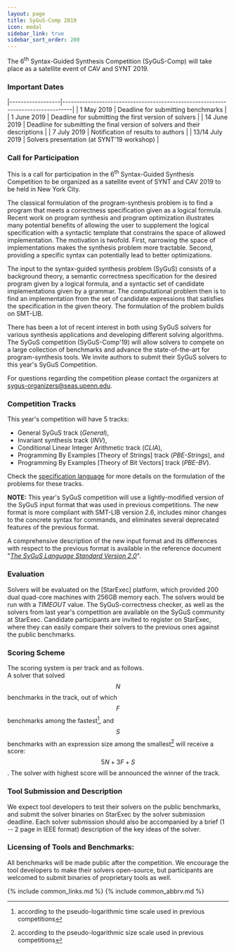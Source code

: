 ```yaml
---
layout: page
title: SyGuS-Comp 2019
icon: medal
sidebar_link: true
sidebar_sort_order: 200
---
```


The 6<sup>th</sup> Syntax-Guided Synthesis Competition (SyGuS-Comp)
will take place as a satellite event of CAV and SYNT 2019.


### Important Dates

<div class="dates" markdown="1">

|------------------|---------------------------------------------------------------------------------|
| 1 May 2019       | Deadline for submitting benchmarks                                              |
| 1 June 2019      | Deadline for submitting the first version of solvers                            |
| 14 June 2019     | Deadline for submitting the final version of solvers and their descriptions     |
| 7 July 2019      | Notification of results to authors                                              |
| 13/14 July 2019  | Solvers presentation (at SYNT'19 workshop)                                      |

</div>


### Call for Participation

This is a call for participation in the 6<sup>th</sup> Syntax-Guided Synthesis Competition
to be organized as a satellite event of SYNT and CAV 2019 to be held in New York City.

The classical formulation of the program-synthesis problem is to find a program
that meets a correctness specification given as a logical formula.
Recent work on program synthesis and program optimization illustrates many
potential benefits of allowing the user to supplement the logical specification
with a syntactic template that constrains the space of allowed implementation.
The motivation is twofold.
First, narrowing the space of implementations makes the synthesis problem more tractable.
Second, providing a specific syntax can potentially lead to better optimizations.

The input to the syntax-guided synthesis problem (SyGuS) consists of a background theory,
a semantic correctness specification for the desired program given by a logical formula,
and a syntactic set of candidate implementations given by a grammar.
The computational problem then is to find an implementation from the set of candidate expressions
that satisfies the specification in the given theory.
The formulation of the problem builds on SMT-LIB.

There has been a lot of recent interest in both using SyGuS solvers for various synthesis applications
and developing different solving algorithms.
The SyGuS competition (SyGuS-Comp'19) will allow solvers to compete on a large collection of benchmarks
and advance the state-of-the-art for program-synthesis tools.
We invite authors to submit their SyGuS solvers to this year's SyGuS Competition.

For questions regarding the competition please contact the organizers at <sygus-organizers@seas.upenn.edu>.


### Competition Tracks

This year's competition will have 5 tracks:
<br>
- General SyGuS track (_General_),
- Invariant synthesis track (_INV_),
- Conditional Linear Integer Arithmetic track (_CLIA_),
- Programming By Examples [Theory of Strings] track (_PBE-Strings_), and
- Programming By Examples [Theory of Bit Vectors] track (_PBE-BV_).

Check the [specification language](/language) for more details
on the formulation of the problems for these tracks.

**NOTE:**
This year's SyGuS competition will use a lightly-modified version of the SyGuS input format
that was used in previous competitions.
The new format is more compliant with SMT-LIB version 2.6,
includes minor changes to the concrete syntax for commands,
and eliminates several deprecated features of the previous format.

A comprehensive description of the new input format
and its differences with respect to the previous format
is available in the reference document "[_The SyGuS Language Standard Version 2.0_](/assets/pdf/SyGuS-IF_2.0.pdf)".


### Evaluation

Solvers will be evaluated on the [StarExec] platform,
which provided 200 dual quad-core machines with 256GB memory each.
The solvers would be run with a _TIMEOUT_ value.
The SyGuS-correctness checker, as well as the solvers from last year's competition
are available on the SyGuS community at StarExec.
Candidate participants are invited to register on StarExec,
where they can easily compare their solvers to the previous ones against the public benchmarks.


### Scoring Scheme

The scoring system is per track and as follows.
<br>
A solver that solved $$ N $$ benchmarks in the track, out of which $$ F $$ benchmarks among the fastest[^1], and
$$ S $$ benchmarks with an expression size among the smallest[^2] will receive a score: $$ 5 N + 3 F + S $$.
The solver with highest score will be announced the winner of the track.


### Tool Submission and Description

We expect tool developers to test their solvers on the public benchmarks,
and submit the solver binaries on StarExec by the solver submission deadline.
Each solver submission should also be accompanied by a brief (1 -- 2 page in IEEE format)
description of the key ideas of the solver.


### Licensing of Tools and Benchmarks:

All benchmarks will be made public after the competition.
We encourage the tool developers to make their solvers open-source,
but participants are welcomed to submit binaries of proprietary tools as well.


[^1]: according to the pseudo-logarithmic time scale used in previous competitions
[^2]: according to the pseudo-logarithmic size scale used in previous competitions

{% include common_links.md %}
{% include common_abbrv.md %}